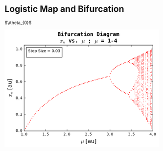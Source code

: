 
# Logistic Map and Bifurcation

$\\theta_{0}$




![](https://github.com/hankbesser/comp-phyz/blob/master/figures_to_display/fig_5n.png)
